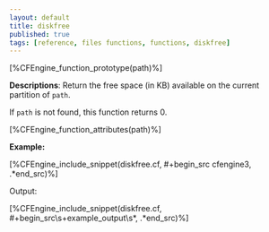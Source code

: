 ```yaml
---
layout: default
title: diskfree
published: true
tags: [reference, files functions, functions, diskfree]
---
```


[%CFEngine_function_prototype(path)%]

**Descriptions**: Return the free space (in KB) available on the current
partition of `path`.

If `path` is not found, this function returns 0.

[%CFEngine_function_attributes(path)%]

**Example:**  

[%CFEngine_include_snippet(diskfree.cf, #\+begin_src cfengine3, .*end_src)%]

Output:

[%CFEngine_include_snippet(diskfree.cf, #\+begin_src\s+example_output\s*, .*end_src)%]

